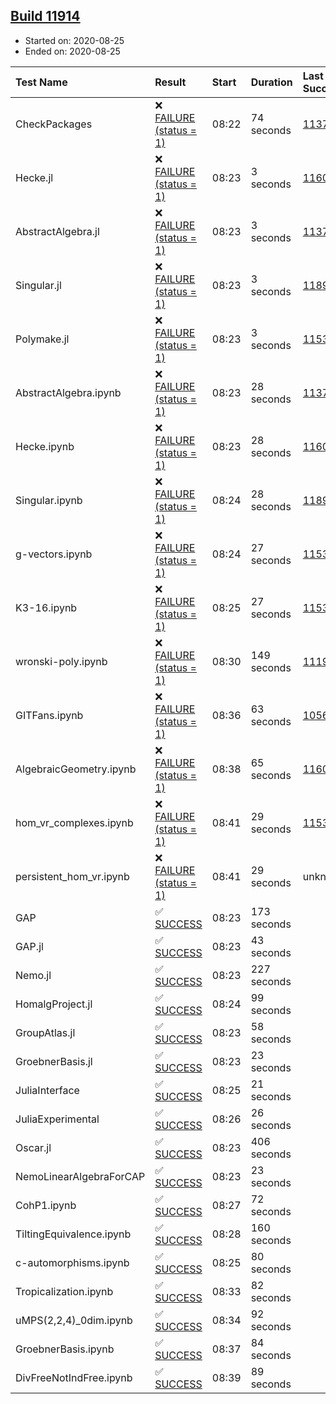 ## [Build 11914](https://oscarci.mathematik.uni-kl.de/job/oscar/11914/)

* Started on: 2020-08-25
* Ended on: 2020-08-25

| Test Name    | Result | Start | Duration | Last Success | First Failure |
|:-------------|:-------|:------|:---------|:-------------|:--------------|
| CheckPackages | ❌ [FAILURE (status = 1)](https://oscarci.mathematik.uni-kl.de/job/oscar/11914/artifact/logs/build-11914/CheckPackages.log) | 08:22 | 74 seconds | [11376](https://oscarci.mathematik.uni-kl.de/job/oscar/11376/) | [11377](https://oscarci.mathematik.uni-kl.de/job/oscar/11377/) |
| Hecke.jl | ❌ [FAILURE (status = 1)](https://oscarci.mathematik.uni-kl.de/job/oscar/11914/artifact/logs/build-11914/Hecke.jl.log) | 08:23 | 3 seconds | [11602](https://oscarci.mathematik.uni-kl.de/job/oscar/11602/) | [11603](https://oscarci.mathematik.uni-kl.de/job/oscar/11603/) |
| AbstractAlgebra.jl | ❌ [FAILURE (status = 1)](https://oscarci.mathematik.uni-kl.de/job/oscar/11914/artifact/logs/build-11914/AbstractAlgebra.jl.log) | 08:23 | 3 seconds | [11376](https://oscarci.mathematik.uni-kl.de/job/oscar/11376/) | [11377](https://oscarci.mathematik.uni-kl.de/job/oscar/11377/) |
| Singular.jl | ❌ [FAILURE (status = 1)](https://oscarci.mathematik.uni-kl.de/job/oscar/11914/artifact/logs/build-11914/Singular.jl.log) | 08:23 | 3 seconds | [11893](https://oscarci.mathematik.uni-kl.de/job/oscar/11893/) | [11894](https://oscarci.mathematik.uni-kl.de/job/oscar/11894/) |
| Polymake.jl | ❌ [FAILURE (status = 1)](https://oscarci.mathematik.uni-kl.de/job/oscar/11914/artifact/logs/build-11914/Polymake.jl.log) | 08:23 | 3 seconds | [11532](https://oscarci.mathematik.uni-kl.de/job/oscar/11532/) | [11533](https://oscarci.mathematik.uni-kl.de/job/oscar/11533/) |
| AbstractAlgebra.ipynb | ❌ [FAILURE (status = 1)](https://oscarci.mathematik.uni-kl.de/job/oscar/11914/artifact/logs/build-11914/AbstractAlgebra.ipynb.log) | 08:23 | 28 seconds | [11376](https://oscarci.mathematik.uni-kl.de/job/oscar/11376/) | [11377](https://oscarci.mathematik.uni-kl.de/job/oscar/11377/) |
| Hecke.ipynb | ❌ [FAILURE (status = 1)](https://oscarci.mathematik.uni-kl.de/job/oscar/11914/artifact/logs/build-11914/Hecke.ipynb.log) | 08:23 | 28 seconds | [11602](https://oscarci.mathematik.uni-kl.de/job/oscar/11602/) | [11603](https://oscarci.mathematik.uni-kl.de/job/oscar/11603/) |
| Singular.ipynb | ❌ [FAILURE (status = 1)](https://oscarci.mathematik.uni-kl.de/job/oscar/11914/artifact/logs/build-11914/Singular.ipynb.log) | 08:24 | 28 seconds | [11893](https://oscarci.mathematik.uni-kl.de/job/oscar/11893/) | [11894](https://oscarci.mathematik.uni-kl.de/job/oscar/11894/) |
| g-vectors.ipynb | ❌ [FAILURE (status = 1)](https://oscarci.mathematik.uni-kl.de/job/oscar/11914/artifact/logs/build-11914/g-vectors.ipynb.log) | 08:24 | 27 seconds | [11532](https://oscarci.mathematik.uni-kl.de/job/oscar/11532/) | [11533](https://oscarci.mathematik.uni-kl.de/job/oscar/11533/) |
| K3-16.ipynb | ❌ [FAILURE (status = 1)](https://oscarci.mathematik.uni-kl.de/job/oscar/11914/artifact/logs/build-11914/K3-16.ipynb.log) | 08:25 | 27 seconds | [11532](https://oscarci.mathematik.uni-kl.de/job/oscar/11532/) | [11533](https://oscarci.mathematik.uni-kl.de/job/oscar/11533/) |
| wronski-poly.ipynb | ❌ [FAILURE (status = 1)](https://oscarci.mathematik.uni-kl.de/job/oscar/11914/artifact/logs/build-11914/wronski-poly.ipynb.log) | 08:30 | 149 seconds | [11192](https://oscarci.mathematik.uni-kl.de/job/oscar/11192/) | [11193](https://oscarci.mathematik.uni-kl.de/job/oscar/11193/) |
| GITFans.ipynb | ❌ [FAILURE (status = 1)](https://oscarci.mathematik.uni-kl.de/job/oscar/11914/artifact/logs/build-11914/GITFans.ipynb.log) | 08:36 | 63 seconds | [10566](https://oscarci.mathematik.uni-kl.de/job/oscar/10566/) | [10567](https://oscarci.mathematik.uni-kl.de/job/oscar/10567/) |
| AlgebraicGeometry.ipynb | ❌ [FAILURE (status = 1)](https://oscarci.mathematik.uni-kl.de/job/oscar/11914/artifact/logs/build-11914/AlgebraicGeometry.ipynb.log) | 08:38 | 65 seconds | [11602](https://oscarci.mathematik.uni-kl.de/job/oscar/11602/) | [11603](https://oscarci.mathematik.uni-kl.de/job/oscar/11603/) |
| hom_vr_complexes.ipynb | ❌ [FAILURE (status = 1)](https://oscarci.mathematik.uni-kl.de/job/oscar/11914/artifact/logs/build-11914/hom_vr_complexes.ipynb.log) | 08:41 | 29 seconds | [11532](https://oscarci.mathematik.uni-kl.de/job/oscar/11532/) | [11533](https://oscarci.mathematik.uni-kl.de/job/oscar/11533/) |
| persistent_hom_vr.ipynb | ❌ [FAILURE (status = 1)](https://oscarci.mathematik.uni-kl.de/job/oscar/11914/artifact/logs/build-11914/persistent_hom_vr.ipynb.log) | 08:41 | 29 seconds | unknown | unknown |
| GAP | ✅ [SUCCESS](https://oscarci.mathematik.uni-kl.de/job/oscar/11914/artifact/logs/build-11914/GAP.log) | 08:23 | 173 seconds |  |  |
| GAP.jl | ✅ [SUCCESS](https://oscarci.mathematik.uni-kl.de/job/oscar/11914/artifact/logs/build-11914/GAP.jl.log) | 08:23 | 43 seconds |  |  |
| Nemo.jl | ✅ [SUCCESS](https://oscarci.mathematik.uni-kl.de/job/oscar/11914/artifact/logs/build-11914/Nemo.jl.log) | 08:23 | 227 seconds |  |  |
| HomalgProject.jl | ✅ [SUCCESS](https://oscarci.mathematik.uni-kl.de/job/oscar/11914/artifact/logs/build-11914/HomalgProject.jl.log) | 08:24 | 99 seconds |  |  |
| GroupAtlas.jl | ✅ [SUCCESS](https://oscarci.mathematik.uni-kl.de/job/oscar/11914/artifact/logs/build-11914/GroupAtlas.jl.log) | 08:23 | 58 seconds |  |  |
| GroebnerBasis.jl | ✅ [SUCCESS](https://oscarci.mathematik.uni-kl.de/job/oscar/11914/artifact/logs/build-11914/GroebnerBasis.jl.log) | 08:23 | 23 seconds |  |  |
| JuliaInterface | ✅ [SUCCESS](https://oscarci.mathematik.uni-kl.de/job/oscar/11914/artifact/logs/build-11914/JuliaInterface.log) | 08:25 | 21 seconds |  |  |
| JuliaExperimental | ✅ [SUCCESS](https://oscarci.mathematik.uni-kl.de/job/oscar/11914/artifact/logs/build-11914/JuliaExperimental.log) | 08:26 | 26 seconds |  |  |
| Oscar.jl | ✅ [SUCCESS](https://oscarci.mathematik.uni-kl.de/job/oscar/11914/artifact/logs/build-11914/Oscar.jl.log) | 08:23 | 406 seconds |  |  |
| NemoLinearAlgebraForCAP | ✅ [SUCCESS](https://oscarci.mathematik.uni-kl.de/job/oscar/11914/artifact/logs/build-11914/NemoLinearAlgebraForCAP.log) | 08:23 | 23 seconds |  |  |
| CohP1.ipynb | ✅ [SUCCESS](https://oscarci.mathematik.uni-kl.de/job/oscar/11914/artifact/logs/build-11914/CohP1.ipynb.log) | 08:27 | 72 seconds |  |  |
| TiltingEquivalence.ipynb | ✅ [SUCCESS](https://oscarci.mathematik.uni-kl.de/job/oscar/11914/artifact/logs/build-11914/TiltingEquivalence.ipynb.log) | 08:28 | 160 seconds |  |  |
| c-automorphisms.ipynb | ✅ [SUCCESS](https://oscarci.mathematik.uni-kl.de/job/oscar/11914/artifact/logs/build-11914/c-automorphisms.ipynb.log) | 08:25 | 80 seconds |  |  |
| Tropicalization.ipynb | ✅ [SUCCESS](https://oscarci.mathematik.uni-kl.de/job/oscar/11914/artifact/logs/build-11914/Tropicalization.ipynb.log) | 08:33 | 82 seconds |  |  |
| uMPS(2,2,4)_0dim.ipynb | ✅ [SUCCESS](https://oscarci.mathematik.uni-kl.de/job/oscar/11914/artifact/logs/build-11914/uMPS-2-2-4-_0dim.ipynb.log) | 08:34 | 92 seconds |  |  |
| GroebnerBasis.ipynb | ✅ [SUCCESS](https://oscarci.mathematik.uni-kl.de/job/oscar/11914/artifact/logs/build-11914/GroebnerBasis.ipynb.log) | 08:37 | 84 seconds |  |  |
| DivFreeNotIndFree.ipynb | ✅ [SUCCESS](https://oscarci.mathematik.uni-kl.de/job/oscar/11914/artifact/logs/build-11914/DivFreeNotIndFree.ipynb.log) | 08:39 | 89 seconds |  |  |
